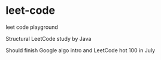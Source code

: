 # leet-code
leet code playground

Structural LeetCode study by Java

Should finish Google algo intro and LeetCode hot 100 in July

